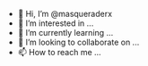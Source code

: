 - 👋 Hi, I’m @masqueraderx
- 👀 I’m interested in ...
- 🌱 I’m currently learning ...
- 💞️ I’m looking to collaborate on ...
- 📫 How to reach me ...

<!---
masqueraderx/masqueraderx is a ✨ special ✨ repository because its `README.md` (this file) appears on your GitHub profile.
You can click the Preview link to take a look at your changes.
--->
